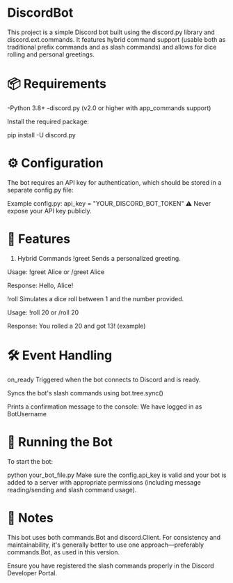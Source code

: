 # DiscordBot

This project is a simple Discord bot built using the discord.py library and discord.ext.commands. It features hybrid command support (usable both as traditional prefix commands and as slash commands) and allows for dice rolling and personal greetings.

# 📦 Requirements

-Python 3.8+
-discord.py (v2.0 or higher with app_commands support)

Install the required package:

pip install -U discord.py

# ⚙️ Configuration

The bot requires an API key for authentication, which should be stored in a separate config.py file:

Example config.py:
api_key = "YOUR_DISCORD_BOT_TOKEN"
⚠️ Never expose your API key publicly.

# 🧠 Features

1. Hybrid Commands
   !greet <name>
   Sends a personalized greeting.

Usage: !greet Alice or /greet Alice

Response: Hello, Alice!

!roll <number>
Simulates a dice roll between 1 and the number provided.

Usage: !roll 20 or /roll 20

Response: You rolled a 20 and got 13! (example)

# 🛠️ Event Handling

on_ready
Triggered when the bot connects to Discord and is ready.

Syncs the bot's slash commands using bot.tree.sync()

Prints a confirmation message to the console:
We have logged in as BotUsername

# 🚀 Running the Bot

To start the bot:

python your_bot_file.py
Make sure the config.api_key is valid and your bot is added to a server with appropriate permissions (including message reading/sending and slash command usage).

# 📌 Notes

This bot uses both commands.Bot and discord.Client. For consistency and maintainability, it's generally better to use one approach—preferably commands.Bot, as used in this version.

Ensure you have registered the slash commands properly in the Discord Developer Portal.
